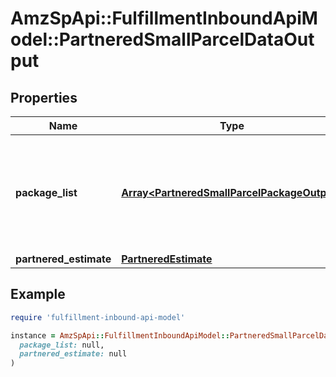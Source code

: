 # AmzSpApi::FulfillmentInboundApiModel::PartneredSmallParcelDataOutput

## Properties

| Name | Type | Description | Notes |
| ---- | ---- | ----------- | ----- |
| **package_list** | [**Array&lt;PartneredSmallParcelPackageOutput&gt;**](PartneredSmallParcelPackageOutput.md) | A list of packages, including shipping information from the Amazon-partnered carrier. |  |
| **partnered_estimate** | [**PartneredEstimate**](PartneredEstimate.md) |  | [optional] |

## Example

```ruby
require 'fulfillment-inbound-api-model'

instance = AmzSpApi::FulfillmentInboundApiModel::PartneredSmallParcelDataOutput.new(
  package_list: null,
  partnered_estimate: null
)
```

